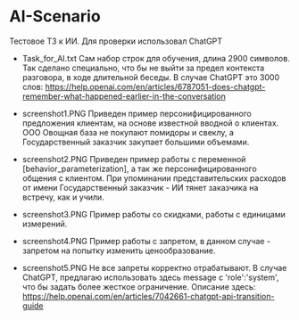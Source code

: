 # AI-Scenario
Тестовое ТЗ к ИИ. Для проверки использовал ChatGPT

- Task_for_AI.txt
  Сам набор строк для обучения, длина 2900 символов. Так сделано специально, что бы не выйти за предел контекста разговора, в ходе длительной беседы.
  В случае ChatGPT это 3000 слов: https://help.openai.com/en/articles/6787051-does-chatgpt-remember-what-happened-earlier-in-the-conversation

- screenshot1.PNG
  Приведен пример персонифицированного предложения клиентам, на основе известной вводной о клиентах.
  ООО Овощная база не покупают помидоры и свеклу, а Государственный заказчик закупает большими объемами.
  
- screenshot2.PNG
  Приведен пример работы с переменной [behavior_parameterization], а так же персонифицированного общения с клиентом.
  При упоминании представительских расходов от имени Государственный заказчик - ИИ тянет заказчика на встречу, как и учили.
  
- screenshot3.PNG
  Пример работы со скидками, работы с единицами измерений.
  
- screenshot4.PNG
  Пример работы с запретом, в данном случае - запретом на попытку изменить ценообразование.
  
- screenshot5.PNG
  Не все запреты корректно отрабатывают. В случае ChatGPT, предлагаю использовать здесь message с 'role':'system', что бы задать более жесткое ограничение.
  Описание здесь: https://help.openai.com/en/articles/7042661-chatgpt-api-transition-guide
